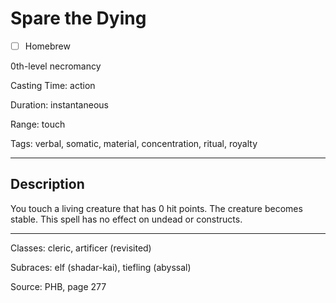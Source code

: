 # Spare the Dying

- [ ] Homebrew

0th-level necromancy

Casting Time: action

Duration: instantaneous

Range: touch

Tags: verbal, somatic, material, concentration, ritual, royalty

---

## Description
You touch a living creature that has 0 hit points. The creature becomes stable. This spell has no effect on undead or constructs.

---

Classes: cleric, artificer (revisited)

Subraces: elf (shadar-kai), tiefling (abyssal)

Source: PHB, page 277
